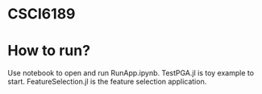 # CSCI6189

# How to run?
Use notebook to open and run RunApp.ipynb.
TestPGA.jl is toy example to start.
FeatureSelection.jl is the feature selection application.

